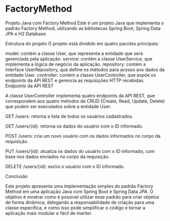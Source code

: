 # FactoryMethod

Projeto Java com Factory Method
Este é um projeto Java que implementa o padrão Factory Method, utilizando as bibliotecas Spring Boot, Spring Data JPA e H2 Database.

Estrutura do projeto
O projeto está dividido em quatro pacotes principais:

model: contém a classe User, que representa a entidade que será gerenciada pela aplicação.
service: contém a classe UserService, que implementa a lógica de negócio da aplicação.
repository: contém a interface UserRepository, que define os métodos para acesso aos dados da entidade User.
controller: contém a classe UserController, que expõe os endpoints da API REST e gerencia as requisições HTTP recebidas.
Endpoints da API REST

A classe UserController implementa quatro endpoints da API REST, que correspondem aos quatro métodos de CRUD (Create, Read, Update, Delete) que podem ser executados sobre a entidade User:

GET /users: retorna a lista de todos os usuários cadastrados.

GET /users/{id}: retorna os dados do usuário com o ID informado.

POST /users: cria um novo usuário com os dados informados no corpo da requisição.

PUT /users/{id}: atualiza os dados do usuário com o ID informado, com base nos dados enviados no corpo da requisição.

DELETE /users/{id}: exclui o usuário com o ID informado.

Conclusão

Este projeto apresenta uma implementação simples do padrão Factory Method em uma aplicação Java com Spring Boot e Spring Data JPA.
O objetivo é mostrar como é possível utilizar esse padrão para criar objetos de forma dinâmica, delegando a responsabilidade de criação para uma classe específica,
e como isso pode simplificar o código e tornar a aplicação mais modular e fácil de manter.
